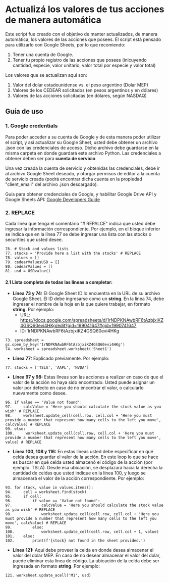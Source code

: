 # Actualizá los valores de tus acciones de manera automática

Este script fue creado con el objetivo de manter actualizados, de manera automática, los valores de las acciones que posees. El script está pensado para utilizarlo con Google Sheets, por lo que recomiendo:

1. Tener una cuenta de Google.
2. Tener tu propio registro de las acciones que posees (inlcuyendo cantidad, especie, valor unitario, valor total por especie y valor total)

Los valores que se actualizan aquí son:

1. Valor del dolar estadounidense vs. el peso argentino (Dolar MEP)
2. Valores de los CEDEAR solicitados (en pesos argentinos y en dólares)
3. Valores de las acciones solicitadas (en dólares, según NASDAQ)

## Guía de uso
### 1. Google credentials
Para poder acceder a su cuenta de Google y de esta manera poder utilizar el script, y así actualizar su Google Sheet, usted debe obtener un archivo .json con las credenciales de acceso. Dicho archivo debe guardarse en la misma carpeta en donde guardará este archivo Python. Las credenciales a obtener deben ser para **cuenta de servicio**

Una vez creada la cuenta de servicio y obtenidas las credenciales, debe ir al archivo Google Sheet deseado, y otorgar permisos de editor a la cuenta de servicio creada (podrá encontrar dicha cuenta en la propiedad "client_email" del archivo .json descargado).

Guía para obtener credenciales de Google, y habilitar Google Drive API y Google Sheets API: [Google Developers Guide](https://developers.google.com/workspace/guides/create-credentials?hl=es-419)

### 2. REPLACE
Cada línea que tenga el comentario "# REPALCE" indica que usted debe ingresar la información correspondiente. Por ejemplo, en el bloque inferior se indica que en la línea 77 se debe ingresar una lista con las stocks o securities que usted desee.
```
76. # Stock and values lists
77. stocks = 'Provide here a list with the stocks' # REPLACE
78. values = []
79. cedearValuesUSD = []
80. cedearValues = []
81. usd = USDvalue()
```
#### 2.1 Lista completa de todas las líneas a completar:
- **Línea 73 y 74:** El Google Sheet ID lo encuentra en la URL de su archivo Google Sheet. El ID debe ingresarse como un **string**. En la línea 74, debe ingresar el nombre de la hoja en la que quiere trabajar, en formato **string**. Por ejemplo:
    - URL: https://docs.google.com/spreadsheets/d/1rNDPKNAwbRF6tAzbjxiKZ4GSQ60evi4HKg/edit?gid=199041647#gid=1990741647
    - ID: 1rNDPKNAwbRF6tAzbjxiKZ4GSQ60evi4HKg
 ```
73. spreadsheet = gc.open_by_key('1rNDPKNAwbRF6tAzbjxiKZ4GSQ60evi4HKg') 
74. worksheet = spreadsheet.worksheet('Sheet1') 
```
- **Línea 77:** Explicado previamente. Por ejemplo:
 ```
77. stocks = ['TSLA', 'AAPL', 'NVDA']
```
- **Línea 97 y 98:** Estas líneas son las acciones a realizar en caso de que el valor de la acción no haya sido encontrado. Usted puede asignar un valor por defecto en caso de no encontrar el valor, o calcularlo nuevamente como desee.
```
96. if value == 'Value not found':
97.     calcValue = 'Here you should calculate the stock value as you wish' # REPLACE
98.     worksheet.update_cell(cell.row, cell.col + 'Here you must provide a number that represent how many cells to the left you move', calcValue) # REPLACE
99. else:
100.     worksheet.update_cell(cell.row, cell.col + 'Here you must provide a number that represent how many cells to the left you move', value) # REPLACE
```
- **Línea 100, 108 y 116:** En estas líneas usted debe especificar en qué celda desea guardar el valor de la acción. En este loop lo que se hace es buscar en qué celda usted almacenó el código de la acción (por ejemplo: TSLA). Desde esa ubicación, se desplazará hacia la derecha la cantidad de celdas que usted indique en la línea 100, y luego se almacenará el valor de la acción correspondiente. Por ejemplo:
```
93. for stock, value in values.items():
94.     cell = worksheet.find(stock)
95.     if cell:
96.         if value == 'Value not found':
97.             calcValue = 'Here you should calculate the stock value as you wish' # REPLACE
98.             worksheet.update_cell(cell.row, cell.col + 'Here you must provide a number that represent how many cells to the left you move', calcValue) # REPLACE
99.         else:
100.            worksheet.update_cell(cell.row, cell.col + 1, value)
101.    else:
102.        print(f'{stock} not found in the sheet provided.')
```
- **Línea 121:** Aquí debe proveer la celda en donde desea almacenar el valor del dolar MEP. En caso de no desear almacenar el valor del dolar, puede eliminar esta línea de código. La ubicación de la celda debe ser ingresada en formato **string**. Por ejemplo:
```
121. worksheet.update_acell('M1', usd)
```